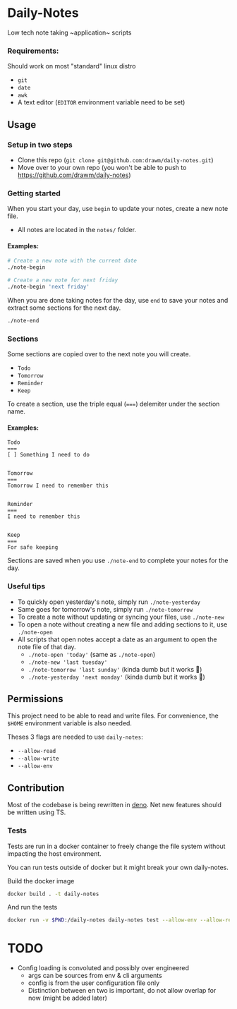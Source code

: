 Daily-Notes
===

Low tech note taking ~application~ scripts

### Requirements:
Should work on most "standard" linux distro
* `git`
* `date`
* `awk`
* A text editor (`EDITOR` environment variable need to be set)

## Usage

### Setup in two steps
* Clone this repo (`git clone git@github.com:drawm/daily-notes.git`)
* Move over to your own repo (you won't be able to push to https://github.com/drawm/daily-notes)

### Getting started
When you start your day, use `begin` to update your notes, create a new note file.
* All notes are located in the `notes/` folder.

#### Examples:
```bash
# Create a new note with the current date
./note-begin

# Create a new note for next friday
./note-begin 'next friday'
```

When you are done taking notes for the day, use `end` to save your notes and extract some sections for the next day.
```bash
./note-end
```

### Sections
Some sections are copied over to the next note you will create.
* `Todo`
* `Tomorrow`
* `Reminder`
* `Keep`

To create a section, use the triple equal (`===`) delemiter under the section name.


#### Examples:
```
Todo
===
[ ] Something I need to do


Tomorrow
===
Tomorrow I need to remember this


Reminder
===
I need to remember this


Keep
===
For safe keeping
```

Sections are saved when you use `./note-end` to complete your notes for the day.

### Useful tips
* To quickly open yesterday's note, simply run `./note-yesterday`
* Same goes for tomorrow's note, simply run `./note-tomorrow`
* To create a note without updating or syncing your files, use `./note-new`
* To open a note without creating a new file and adding sections to it, use `./note-open`
* All scripts that open notes accept a date as an argument to open the note file of that day.
    * `./note-open 'today'` (same as `./note-open`)
    * `./note-new 'last tuesday'`
    * `./note-tomorrow 'last sunday'` (kinda dumb but it works :shrug:)
    * `./note-yesterday 'next monday'` (kinda dumb but it works :shrug:)

## Permissions
This project need to be able to read and write files. For convenience, the `$HOME` environment variable is also needed.

Theses 3 flags are needed to use `daily-notes`:
* `--allow-read`
* `--allow-write`
* `--allow-env`

## Contribution
Most of the codebase is being rewritten in [deno](https://deno.land).
Net new features should be written using TS.


### Tests
Tests are run in a docker container to freely change the file system without impacting the host environment.

You can run tests outside of docker but it might break your own daily-notes.

Build the docker image
```bash
docker build . -t daily-notes
```

And run the tests
```bash
docker run -v $PWD:/daily-notes daily-notes test --allow-env --allow-read --allow-write --unstable
```

TODO
===
* Config loading is convoluted and possibly over engineered
    * args can be sources from env & cli arguments
    * config is from the user configuration file only
    * Distinction between en two is important, do not allow overlap for now (might be added later)
